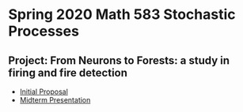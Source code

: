 # Spring 2020 Math 583 Stochastic Processes
## Project: From Neurons to Forests: a study in firing and fire detection
- [Initial Proposal](proposal/)
- [Midterm Presentation](midterm-presentation/)
